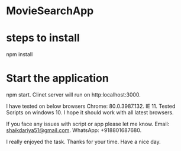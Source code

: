 # MovieSearchApp

# steps to install

npm install

# Start the application

npm start.
Clinet server will run on http:localhost:3000.

I have tested on below browsers
Chrome: 80.0.3987.132.
IE 11.
Tested Scripts on windows 10.
I hope it should work with all latest browsers.

If you face any issues with script or app please let me know.
Email: shaikdariya51@gmail.com.
WhatsApp: +918801687680.

I really enjoyed the task. Thanks for your time. Have a nice day.
